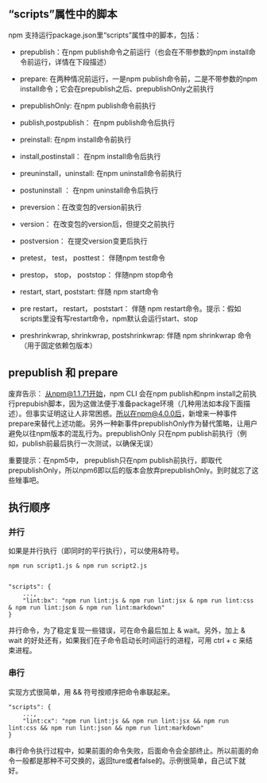 ## “scripts”属性中的脚本

npm 支持运行package.json里“scripts”属性中的脚本，包括：

* prepublish：在npm publish命令之前运行（也会在不带参数的npm install命令前运行，详情在下段描述）

* prepare: 在两种情况前运行，一是npm publish命令前，二是不带参数的npm install命令；它会在prepublish之后、prepublishOnly之前执行

* prepublishOnly: 在npm publish命令前执行

* publish,postpublish： 在npm publish命令后执行

* preinstall: 在npm install命令前执行

* install,postinstall： 在npm install命令后执行

* preuninstall，uninstall: 在npm uninstall命令前执行

* postuninstall ： 在npm uninstall命令后执行

* preversion：在改变包的version前执行

* version： 在改变包的version后，但提交之前执行

* postversion： 在提交version变更后执行

* pretest， test， posttest： 伴随npm test命令

* prestop， stop， poststop： 伴随npm stop命令

* restart, start, poststart: 伴随 npm start命令

* pre restart， restart， poststart： 伴随 npm restart命令。提示：假如scripts里没有写restart命令，npm默认会运行start、stop

* preshrinkwrap, shrinkwrap, postshrinkwrap: 伴随 npm shrinkwrap 命令（用于固定依赖包版本）

## prepublish 和 prepare
废弃告示：
从npm@1.1.71开始，npm CLI 会在npm publish和npm install之前执行prepubish脚本，因为这做法便于准备package环境（几种用法如本段下面描述）。但事实证明这让人非常困惑。所以在npm@4.0.0后，新增来一种事件prepare来替代上述功能。另外一种新事件prepublishOnly作为替代策略，让用户避免以往npm版本的混乱行为。prepublishOnly 只在npm publish前执行（例如，publish前最后执行一次测试，以确保无误）

重要提示：在npm5中， prepublish只在npm publish前执行，即取代prepublishOnly，所以npm6即以后的版本会放弃prepublishOnly。到时就忘了这些矬事吧。

## 执行顺序


### 并行

如果是并行执行（即同时的平行执行），可以使用&符号。
```
npm run script1.js & npm run script2.js


"scripts": {
    ...,
    "lint:bx": "npm run lint:js & npm run lint:jsx & npm run lint:css & npm run lint:json & npm run lint:markdown"
}

```

并行命令，为了稳定复现一些错误，可在命令最后加上 & wait。另外，加上 & wait 的好处还有，如果我们在子命令启动长时间运行的进程，可用 ctrl + c 来结束进程。

### 串行

实现方式很简单，用 && 符号按顺序把命令串联起来。

```
"scripts": {
    ...,
    "lint:cx": "npm run lint:js && npm run lint:jsx && npm run lint:css && npm run lint:json && npm run lint:markdown"
}

```

 串行命令执行过程中，如果前面的命令失败，后面命令会全部终止。所以前面的命令一般都是那种不可交换的，返回ture或者false的。示例很简单，自己试下就好。